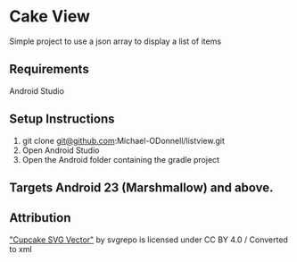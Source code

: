 # Cake View
Simple project to use a json array to display a list of items

## Requirements
Android Studio

## Setup Instructions
1. git clone git@github.com:Michael-ODonnell/listview.git
2. Open Android Studio
3. Open the Android folder containing the gradle project

## Targets Android 23 (Marshmallow) and above.

## Attribution
["Cupcake SVG Vector"](https://www.svgrepo.com/svg/475/cupcake) by svgrepo is licensed under CC BY 4.0 / Converted to xml